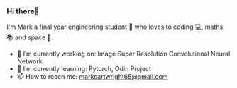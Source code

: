 ### Hi there👋

<!--
**mark2661/mark2661** is a ✨ _special_ ✨ repository because its `README.md` (this file) appears on your GitHub profile.

Here are some ideas to get you started: -->
I'm Mark a final year engineering student 🔧 who loves to coding 💻, maths 📚 and space 🚀.
- 🔭 I’m currently working on: Image Super Resolution Convolutional Neural Network
- 🌱 I’m currently learning: Pytorch, Odin Project
- 📫 How to reach me: markcartwright65@gmail.com

